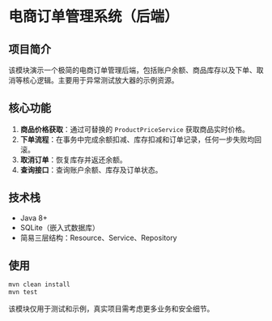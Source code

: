 # 电商订单管理系统（后端）

## 项目简介

该模块演示一个极简的电商订单管理后端，包括账户余额、商品库存以及下单、取消等核心逻辑。主要用于异常测试放大器的示例资源。

## 核心功能

1. **商品价格获取**：通过可替换的 `ProductPriceService` 获取商品实时价格。
2. **下单流程**：在事务中完成余额扣减、库存扣减和订单记录，任何一步失败均回滚。
3. **取消订单**：恢复库存并返还余额。
4. **查询接口**：查询账户余额、库存及订单状态。

## 技术栈

- Java 8+
- SQLite（嵌入式数据库）
- 简易三层结构：Resource、Service、Repository

## 使用

```bash
mvn clean install
mvn test
```

该模块仅用于测试和示例，真实项目需考虑更多业务和安全细节。
